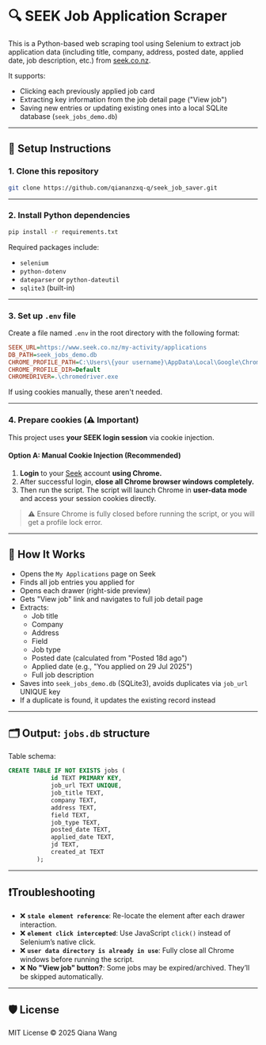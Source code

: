 # 🔍 SEEK Job Application Scraper

This is a Python-based web scraping tool using Selenium to extract job application data (including title, company, address, posted date, applied date, job description, etc.) from [seek.co.nz](https://www.seek.co.nz/).

It supports:
- Clicking each previously applied job card
- Extracting key information from the job detail page ("View job")
- Saving new entries or updating existing ones into a local SQLite database (`seek_jobs_demo.db`)

---

## 🚀 Setup Instructions

### 1. Clone this repository
```bash
git clone https://github.com/qiananzxq-q/seek_job_saver.git
```

---

### 2. Install Python dependencies

```bash
pip install -r requirements.txt
```

Required packages include:

- `selenium`
- `python-dotenv`
- `dateparser` or `python-dateutil`
- `sqlite3` (built-in)

---

### 3. Set up `.env` file

Create a file named `.env` in the root directory with the following format:

```ini
SEEK_URL=https://www.seek.co.nz/my-activity/applications
DB_PATH=seek_jobs_demo.db
CHROME_PROFILE_PATH=C:\Users\{your username}\AppData\Local\Google\Chrome\User Data
CHROME_PROFILE_DIR=Default
CHROMEDRIVER=.\chromedriver.exe
```


If using cookies manually, these aren't needed.

---

### 4. Prepare cookies (⚠️ Important)

This project uses **your SEEK login session** via cookie injection.

#### Option A: Manual Cookie Injection (Recommended)

1. **Login** to your [Seek](https://www.seek.co.nz) account **using Chrome.**
2. After successful login, **close all Chrome browser windows completely.**
3. Then run the script. The script will launch Chrome in **user-data mode** and access your session cookies directly.

> ⚠️ Ensure Chrome is fully closed before running the script, or you will get a profile lock error.

---

## 🧠 How It Works

- Opens the `My Applications` page on Seek
- Finds all job entries you applied for
- Opens each drawer (right-side preview)
- Gets "View job" link and navigates to full job detail page
- Extracts:
  - Job title
  - Company
  - Address
  - Field
  - Job type
  - Posted date (calculated from "Posted 18d ago")
  - Applied date (e.g., "You applied on 29 Jul 2025")
  - Full job description
- Saves into `seek_jobs_demo.db` (SQLite3), avoids duplicates via `job_url` UNIQUE key
- If a duplicate is found, it updates the existing record instead

---

## 🗂 Output: `jobs.db` structure

Table schema:

```sql
CREATE TABLE IF NOT EXISTS jobs (
            id TEXT PRIMARY KEY,
            job_url TEXT UNIQUE,
            job_title TEXT,
            company TEXT,
            address TEXT,
            field TEXT,
            job_type TEXT,
            posted_date TEXT,
            applied_date TEXT,
            jd TEXT,
            created_at TEXT
        );
```

---

## ❗Troubleshooting

- ❌ **`stale element reference`**: Re-locate the element after each drawer interaction.
- ❌ **`element click intercepted`**: Use JavaScript `click()` instead of Selenium’s native click.
- ❌ **`user data directory is already in use`**: Fully close all Chrome windows before running the script.
- ❌ **No "View job" button?**: Some jobs may be expired/archived. They’ll be skipped automatically.

---

## 🛡 License

MIT License © 2025 Qiana Wang
